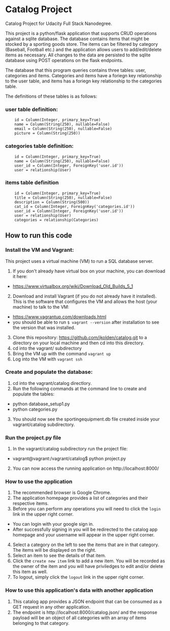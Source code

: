 # Catalog Project
Catalog Project for Udacity Full Stack Nanodegree.

This project is a python/flask application that supports CRUD operations against a sqlite database. The database contains items that might be stocked by a sporting goods store. The items can be filtered by category (Baseball, Football etc.) and the application allows users to add/edit/delete items as necessary. All changes to the data are persisted to the sqlite database using POST operations on the flask endpoints.

The database that this program queries contains three tables: user, categories and items. Categories and items have a foriegn key relationship to the user table, and items has a foriegn key relationship to the categories table.

The definitions of these tables is as follows:

### user table definition:
```
    id = Column(Integer, primary_key=True)
    name = Column(String(250), nullable=False)
    email = Column(String(250), nullable=False)
    picture = Column(String(250))
```

### categories table definition:
```
    id = Column(Integer, primary_key=True)
    name = Column(String(250), nullable=False)
    user_id = Column(Integer, ForeignKey('user.id'))
    user = relationship(User)
```

### items table definition
```
    id = Column(Integer, primary_key=True)
    title = Column(String(250), nullable=False)
    description = Column(String(500))
    cat_id = Column(Integer, ForeignKey('categories.id'))
    user_id = Column(Integer, ForeignKey('user.id'))
    user = relationship(User)
    categories = relationship(Categories)
```

## How to run this code

### Install the VM and Vagrant:
This project uses a virtual machine (VM) to run a SQL database server.
1. If you don't already have virtual box on your machine, you can download it here:
- https://www.virtualbox.org/wiki/Download_Old_Builds_5_1
2. Download and install Vagrant (if you do not already have it installed). This is the software that configures the VM and allows the host (your machine) to talk to the VM:
- https://www.vagrantup.com/downloads.html
- you should be able to run ```$ vagrant --version``` after installation to see the version that was installed.
3. Clone this repository: https://github.com/jkolden/catalog.git to a directory on your local machine and then cd into this directory.
4. cd into the vagrant/ subdirectory
5. Bring the VM up with the command ```vagrant up```
6. Log into the VM with ```vagrant ssh```

### Create and populate the database:
1. cd into the vagrant/catalog directlory.
2. Run the following commands at the command line to create and populate the tables:
- python database_setup1.py
- python categories.py 
3. You should now see the sportingequipment.db file created inside your vagrant/catalog subdirectory.

### Run the project.py file
1. In the vagrant/catalog subdirectory run the project file:
- vagrant@vagrant:/vagrant/catalog$ python project.py
2. You can now access the running application on http://localhost:8000/

### How to use the application
1. The recommended browser is Google Chrome.
2. The application homepage provides a list of categories and their respective items.
3. Before you can perform any operations you will need to click the ```login``` link in the upper right corner.
- You can login with your google sign in.
- After successfully signing in you will be redirected to the catalog app homepage and your username will appear in the upper right corner.
4. Select a category on the left to see the items that are in that category. The items will be displayed on the right.
5. Select an item to see the details of that item.
6. Click the ```create new item``` link to add a new item. You will be recorded as the owner of the item and you will have priviledges to edit and/or delete this item as well.
7. To logout, simply click the ```logout``` link in the upper right corner.

### How to use this application's data with another application
1. This catalog app provides a JSON endpoint that can be consumed as a GET request in any other application.
2. The endpoint is http://localhost:8000/catalog.json/ and the response payload will be an object of all categories with an array of items belonging to that category.
